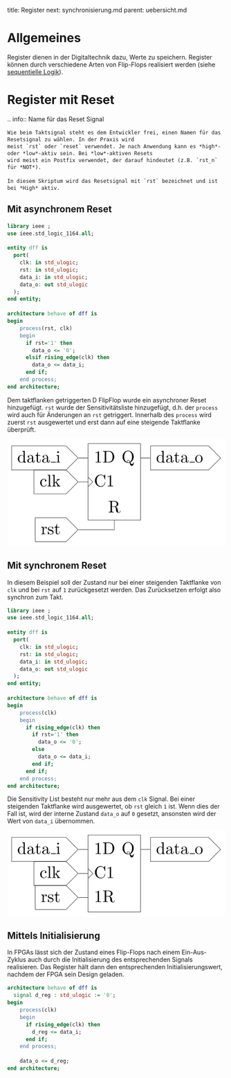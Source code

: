 title: Register
next: synchronisierung.md
parent: uebersicht.md

# Allgemeines

Register dienen in der Digitaltechnik dazu, Werte zu speichern. Register können durch verschiedene Arten von Flip-Flops
realisiert werden (siehe [sequentielle Logik](../grundlagen_der_digitaltechnik/sequentielle_logik.html)).

# Register mit Reset

.. info:: Name für das Reset Signal

    Wie beim Taktsignal steht es dem Entwickler frei, einen Namen für das Resetsignal zu wählen. In der Praxis wird
    meist `rst` oder `reset` verwendet. Je nach Anwendung kann es *high*- oder *low*-aktiv sein. Bei *low*-aktiven Resets
    wird meist ein Postfix verwendet, der darauf hindeutet (z.B. `rst_n` für *NOT*).

    In diesem Skriptum wird das Resetsignal mit `rst` bezeichnet und ist bei *High* aktiv.

## Mit asynchronem Reset
```vhdl
library ieee ;
use ieee.std_logic_1164.all;

entity dff is
  port(
    clk: in std_ulogic;
    rst: in std_ulogic;
    data_i: in std_ulogic;
    data_o: out std_ulogic
  );
end entity;

architecture behave of dff is
begin
    process(rst, clk)
    begin
      if rst='1' then
        data_o <= '0';
      elsif rising_edge(clk) then
        data_o <= data_i;
      end if;
    end process;
end architecture;
```

Dem taktflanken getriggerten D FlipFlop wurde ein asynchroner Reset hinzugefügt. `rst` wurde der Sensitivitätsliste hinzugefügt, d.h. der `process` wird auch für Änderungen an `rst` getriggert. Innerhalb des `process` wird zuerst `rst` ausgewertet und erst dann auf eine steigende Taktflanke überprüft.

![D-Flipflop mit asynchronem Reset](dff_async.svg)

## Mit synchronem Reset

In diesem Beispiel soll der Zustand nur bei einer steigenden Taktflanke von `clk` und bei `rst` auf `1` zurückgesetzt werden. Das Zurücksetzen erfolgt also synchron zum Takt.

```vhdl
library ieee ;
use ieee.std_logic_1164.all;

entity dff is
  port(
    clk: in std_ulogic;
    rst: in std_ulogic;
    data_i: in std_ulogic;
    data_o: out std_ulogic
  );
end entity;

architecture behave of dff is
begin
    process(clk)
    begin
      if rising_edge(clk) then
        if rst='1' then
          data_o <= '0';
        else
          data_o <= data_i;
        end if;
      end if;
    end process;
end architecture;
```

Die Sensitivity List besteht nur mehr aus dem `clk` Signal. Bei einer steigenden Taktflanke wird ausgewertet, ob `rst` gleich `1` ist. Wenn dies der Fall ist, wird der interne Zustand `data_o` auf `0` gesetzt, ansonsten wird der Wert von `data_i` übernommen.

![D-Flipflop mit synchronem Reset](dff_sync.svg)

## Mittels Initialisierung
In FPGAs lässt sich der Zustand eines Flip-Flops nach einem Ein-Aus-Zyklus auch durch die Initialisierung des
entsprechenden Signals realisieren. Das Register hält dann den entsprechenden Initialisierungswert, nachdem der FPGA
sein Design geladen.

```vhdl
architecture behave of dff is
  signal d_reg : std_ulogic := '0';
begin
    process(clk)
    begin
      if rising_edge(clk) then
        d_reg <= data_i;
      end if;
    end process;

    data_o <= d_reg;
end architecture;
```